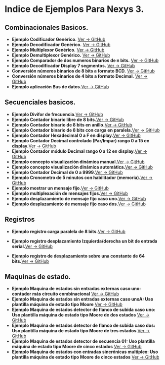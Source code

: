 # **Indice de Ejemplos Para Nexys 3.**

## **Combinacionales Basicos.**
* **Ejemplo Codificador Genérico.** [Ver -> GitHub](https://github.com/ceroma1/VHDL-Basico-Nexys3/tree/master/BloquesCombinacionales/Codigeneric)
* **Ejemplo Decodificador Genérico.** [Ver -> GitHub](https://github.com/ceroma1/VHDL-Basico-Nexys3/tree/master/BloquesCombinacionales/Decodegeneric)
* **Ejemplo Multiplexor Genérico.** [Ver -> GitHub](https://github.com/ceroma1/VHDL-Basico-Nexys3/tree/master/BloquesCombinacionales/MultiplexorGeneric)
* **Ejemplo Demultiplexor Genérico.** [Ver -> GitHub](https://github.com/ceroma1/VHDL-Basico-Nexys3/tree/master/BloquesCombinacionales/DemuxGeneric)
* **Ejemplo Comparador de dos numeros binarios de n bits.** [Ver -> GitHub](https://github.com/ceroma1/VHDL-Basico-Nexys3/tree/master/BloquesCombinacionales/comparageneric)
* **Ejemplo Decodificador Display 7 segmentos.**  [Ver -> GitHub](https://github.com/ceroma1/VHDL-Basico-Nexys3/tree/master/BloquesCombinacionales/Display7segmento)
* **Conversión números binarios de 8 bits a formato BCD.** [Ver -> GitHub](https://github.com/ceroma1/VHDL-Basico-Nexys3/tree/master/BloquesCombinacionales/Bin_Bcd)
* **Conversión números binarios de 4 bits a formato Decimal.** [Ver -> GitHub](https://github.com/ceroma1/VHDL-Basico-Nexys3/tree/master/BloquesCombinacionales/bin_dec)
* **Ejemplo aplicación Bus de datos.**[Ver -> GitHub](https://github.com/ceroma1/VHDL-Basico-Nexys3/tree/master/BloquesCombinacionales/Bus_datos)

## **Secuenciales basicos.**
* **Ejemplo Divifor de frecuencia.**[Ver -> GitHub](https://github.com/ceroma1/VHDL-Basico-Nexys3/tree/master/BloquesSecuenciales/Divide_fre)
* **Ejemplo Contador binario libre de 8 bits.**[Ver -> GitHub](https://github.com/ceroma1/VHDL-Basico-Nexys3/tree/master/BloquesSecuenciales/Contador)
* **Ejemplo Contador binario de 8 bits en anillo.**[Ver -> GitHub](https://github.com/ceroma1/VHDL-Basico-Nexys3/tree/master/BloquesSecuenciales/ContadorAnillo)
* **Ejemplo Contador binario de 8 bits con carga en paralela.**[Ver -> GitHub](https://github.com/ceroma1/VHDL-Basico-Nexys3/tree/master/BloquesSecuenciales/ContadorCarga)
* **Ejemplo Contador Hexadecimal 0 a F en display.**[Ver -> GitHub](https://github.com/ceroma1/VHDL-Basico-Nexys3/tree/master/BloquesSecuenciales/ContadorDisplay)
* **Ejemplo Contador Decimal controlado (Par/Impar) rango 0 a 15 en display.**[Ver -> GitHub](https://github.com/ceroma1/VHDL-Basico-Nexys3/tree/master/BloquesSecuenciales/contadorControl)
* **Ejemplo Contador módulo Decimal rango 0 a 12 en display.**[Ver -> GitHub](https://github.com/ceroma1/VHDL-Basico-Nexys3/tree/master/BloquesSecuenciales/ContadorModulo)
* **Ejemplo concepto visualización dinámica manual.**[Ver -> GitHub](https://github.com/ceroma1/VHDL-Basico-Nexys3/tree/master/BloquesSecuenciales/MuxDisplayMano)
* **Ejemplo concepto visualización dinámica automática.**[Ver -> GitHub](https://github.com/ceroma1/VHDL-Basico-Nexys3/tree/master/BloquesSecuenciales/MuxDisplayAuto)
* **Ejemplo Contador Decimal de 0 a 9999.**[Ver -> GitHub](https://github.com/ceroma1/VHDL-Basico-Nexys3/tree/master/BloquesSecuenciales/ContadorDisplayVer2)
* **Ejemplo Cronometro de 5 minutos con habilitador (memoria).**[Ver -> GitHub](https://github.com/ceroma1/VHDL-Basico-Nexys3/tree/master/BloquesSecuenciales/Cronometro)
* **Ejemplo mostrar un mensaje fijo.**[Ver -> GitHub](https://github.com/ceroma1/VHDL-Basico-Nexys3/tree/master/BloquesSecuenciales/publick7seg)
* **Ejemplo multiplexación de mensajes fijos.**[Ver -> GitHub](https://github.com/ceroma1/VHDL-Basico-Nexys3/tree/master/BloquesSecuenciales/MuxPublick)
* **Ejemplo desplazamiento de mensaje fijo caso uno.**[Ver -> GitHub](https://github.com/ceroma1/VHDL-Basico-Nexys3/tree/master/BloquesSecuenciales/PublickDesplaza)
* **Ejemplo desplazamiento de mensaje fijo caso dos.**[Ver -> GitHub](https://github.com/ceroma1/VHDL-Basico-Nexys3/tree/master/BloquesSecuenciales/PublickDesplazaVer2)

## **Registros**
* **Ejemplo registro carga paralela de 8 bits.**[Ver -> GitHub](https://github.com/ceroma1/VHDL-Basico-Nexys3/tree/master/BloquesSecuenciales/Registro)
* **Ejemplo registro desplazamiento Izquierda/derecha un bit de entrada serial.**[Ver -> GitHub](https://github.com/ceroma1/VHDL-Basico-Nexys3/tree/master/BloquesSecuenciales/registroDesplaza)

* **Ejemplo registro de desplazamiento sobre una constante de 64 bits.**[Ver -> GitHub](https://github.com/ceroma1/VHDL-Basico-Nexys3/tree/master/BloquesSecuenciales/registro2)



## **Maquinas de estado.**
* **Ejemplo Maquina de estados sin entradas externas caso uno: contador más circuito combinacional** [Ver -> GitHub]( https://github.com/ceroma1/VHDL-Basico-Nexys3/tree/master/BloqueMaquinaEstados/MaqEstadoUno)
* **Ejemplo Maquina de estados sin entradas externas caso unoA: Uso plantilla máquina de estado tipo Moore** [Ver -> GitHub]( https://github.com/ceroma1/VHDL-Basico-Nexys3/tree/master/BloqueMaquinaEstados/MaqEstadoUnoA)
* **Ejemplo Maquina de estados detector de flanco de subida caso uno: Uso plantilla máquina de estado tipo Moore de dos estados** [Ver -> GitHub]( https://github.com/ceroma1/VHDL-Basico-Nexys3/tree/master/BloqueMaquinaEstados/MaqEstadoDos)
* **Ejemplo Maquina de estados detector de flanco de subida caso dos: Uso plantilla máquina de estado tipo Moore de tres estados** [Ver -> GitHub]( https://github.com/ceroma1/VHDL-Basico-Nexys3/tree/master/BloqueMaquinaEstados/MaqEstadoDosA)
* **Ejemplo Maquina de estados detector de secuencia 01: Uso plantilla máquina de estado tipo Moore de cinco estados** [Ver -> GitHub](https://github.com/ceroma1/VHDL-Basico-Nexys3/tree/master/BloqueMaquinaEstados/MaqEstadosTres)
* **Ejemplo Maquina de estados con entradas sincrónicas multiplex: Uso plantilla máquina de estado tipo Moore de cinco estados** [Ver -> GitHub]( https://github.com/ceroma1/VHDL-Basico-Nexys3/tree/master/BloqueMaquinaEstados/MaqEstadoCuatro)
